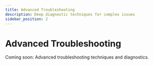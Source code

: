 ```yaml
---
title: Advanced Troubleshooting
description: Deep diagnostic techniques for complex issues
sidebar_position: 2
---
```


# Advanced Troubleshooting

Coming soon: Advanced troubleshooting techniques and diagnostics.
